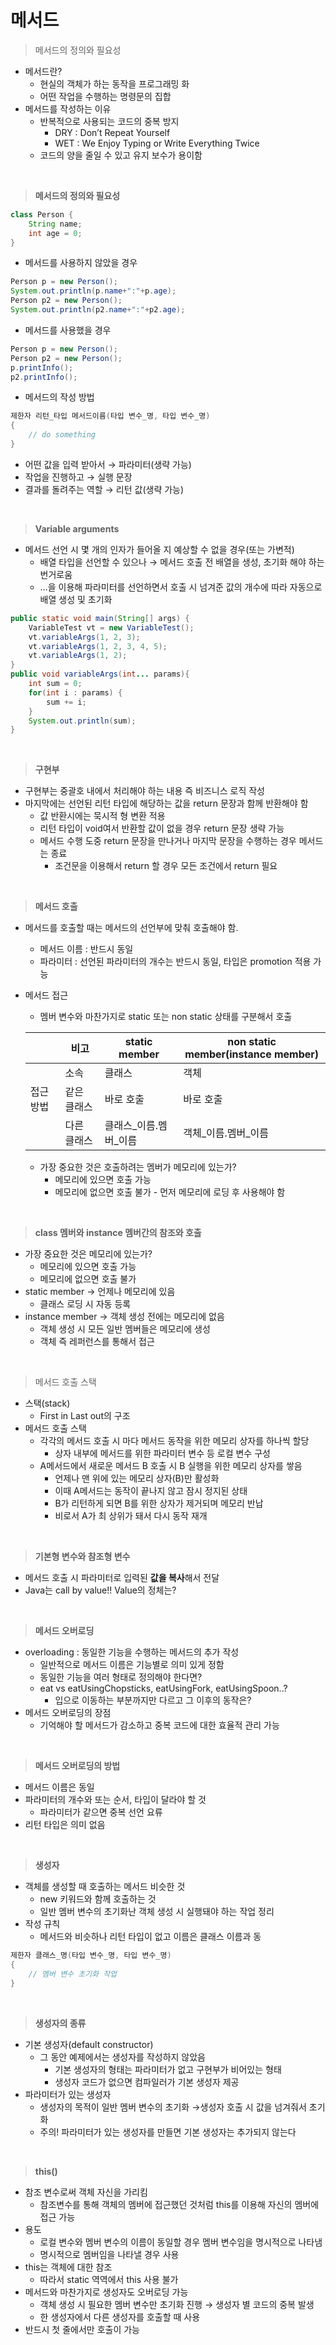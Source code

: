 # 메서드

> 메서드의 정의와 필요성

- 메서드란?
  - 현실의 객체가 하는 동작을 프로그래밍 화
  - 어떤 작업을 수행하는 명령문의 집합
- 메서드를 작성하는 이유
  - 반복적으로 사용되는 코드의 중복 방지
    - DRY : Don’t Repeat Yourself
    - WET : We Enjoy Typing or Write Everything Twice
  - 코드의 양을 줄일 수 있고 유지 보수가 용이함

<br>

> **메서드의 정의와 필요성**

```java
class Person {
    String name;
    int age = 0;
}
```

- 메서드를 사용하지 않았을 경우

```java
Person p = new Person();
System.out.println(p.name+":"+p.age);
Person p2 = new Person();
System.out.println(p2.name+":"+p2.age);
```

- 메서드를 사용했을 경우

```java
Person p = new Person();
Person p2 = new Person();
p.printInfo();
p2.printInfo();
```

- 메서드의 작성 방법

```java
제한자 리턴_타입 메서드이름(타입 변수_명, 타입 변수_명)
{
    // do something
}
```

- 어떤 값을 입력 받아서 → 파라미터(생략 가능)
- 작업을 진행하고 → 실행 문장
- 결과를 돌려주는 역할 → 리턴 값(생략 가능)

<br>

> **Variable arguments**

- 메서드 선언 시 몇 개의 인자가 들어올 지 예상할 수 없을 경우(또는 가변적)
  - 배열 타입을 선언할 수 있으나 → 메서드 호출 전 배열을 생성, 초기화 해야 하는 번거로움
  - …을 이용해 파라미터를 선언하면서 호출 시 넘겨준 값의 개수에 따라 자동으로 배열 생성 및 초기화

```java
public static void main(String[] args) {
    VariableTest vt = new VariableTest();
    vt.variableArgs(1, 2, 3);
    vt.variableArgs(1, 2, 3, 4, 5);
    vt.variableArgs(1, 2);
}
public void variableArgs(int... params){
    int sum = 0;
    for(int i : params) {
        sum += i;
    }
    System.out.println(sum);
}
```

<br>

> **구현부**

- 구현부는 중괄호 내에서 처리해야 하는 내용 즉 비즈니스 로직 작성
- 마지막에는 선언된 리턴 타입에 해당하는 값을 return 문장과 함께 반환해야 함
  - 값 반환시에는 묵시적 형 변환 적용
  - 리턴 타입이 void여서 반환할 값이 없을 경우 return 문장 생략 가능
  - 메서드 수행 도중 return 문장을 만나거나 마지막 문장을 수행하는 경우 메서드는 종료
    - 조건문을 이용해서 return 할 경우 모든 조건에서 return 필요

<br>

> **메서드 호출**

- 메서드를 호출할 때는 메서드의 선언부에 맞춰 호출해야 함.
  
  - 메서드 이름 : 반드시 동일
  - 파라미터 : 선언된 파라미터의 개수는 반드시 동일, 타입은 promotion 적용 가능

- 메서드 접근
  
  - 멤버 변수와 마찬가지로 static 또는 non static 상태를 구분해서 호출
  
  |       | 비고     | static member | non static member(instance member) |
  | ----- | ------ | ------------- | ---------------------------------- |
  |       | 소속     | 클래스           | 객체                                 |
  | 접근 방법 | 같은 클래스 | 바로 호출         | 바로 호출                              |
  |       | 다른 클래스 | 클래스_이름.멤버_이름  | 객체_이름.멤버_이름                        |
  
  - 가장 중요한 것은 호출하려는 멤버가 메모리에 있는가?
    - 메모리에 있으면 호출 가능
    - 메모리에 없으면 호출 불가 - 먼저 메모리에 로딩 후 사용해야 함

<br>

> **class 멤버와 instance 멤버간의 참조와 호출**

- 가장 중요한 것은 메모리에 있는가?
  - 메모리에 있으면 호출 가능
  - 메모리에 없으면 호출 불가
- static member → 언제나 메모리에 있음
  - 클래스 로딩 시 자동 등록
- instance member → 객체 생성 전에는 메모리에 없음
  - 객체 생성 시 모든 일반 멤버들은 메모리에 생성
  - 객체 즉 레퍼런스를 통해서 접근

<br>

> 메서드 호출 스택

- 스택(stack)
  - First in Last out의 구조
- 메서드 호출 스택
  - 각각의 메서드 호출 시 마다 메서드 동작을 위한 메모리 상자를 하나씩 할당
    - 상자 내부에 메서드를 위한 파라미터 변수 등 로컬 변수 구성
  - A메서드에서 새로운 메서드 B 호출 시 B 실행을 위한 메모리 상자를 쌓음
    - 언제나 맨 위에 있는 메모리 상자(B)만 활성화
    - 이때 A메서드는 동작이 끝나지 않고 잠시 정지된 상태
    - B가 리턴하게 되면 B를 위한 상자가 제거되며 메모리 반납
    - 비로서 A가 최 상위가 돼서 다시 동작 재개

<br>

> **기본형 변수와 참조형 변수**

- 메서드 호출 시 파라미터로 입력된 **값을 복사**해서 전달
- Java는 call by value!! Value의 정체는?

<br>

> **메서드 오버로딩**

- overloading : 동일한 기능을 수행하는 메서드의 추가 작성
  - 일반적으로 메서드 이름은 기능별로 의미 있게 정함
  - 동일한 기능을 여러 형태로 정의해야 한다면?
  - eat vs eatUsingChopsticks, eatUsingFork, eatUsingSpoon..?
    - 입으로 이동하는 부분까지만 다르고 그 이후의 동작은?
- 메서드 오버로딩의 장점
  - 기억해야 할 메서드가 감소하고 중복 코드에 대한 효율적 관리 가능

<br>

> **메서드 오버로딩의 방법**

- 메서드 이름은 동일
- 파라미터의 개수와 또는 순서, 타입이 달라야 할 것
  - 파라미터가 같으면 중복 선언 요류
- 리턴 타입은 의미 없음

<br>

> **생성자**

- 객체를 생성할 때 호출하는 메서드 비슷한 것
  - new 키워드와 함께 호출하는 것
  - 일반 멤버 변수의 초기화난 객체 생성 시 실행돼야 하는 작업 정리
- 작성 규칙
  - 메서드와 비슷하나 리턴 타입이 없고 이름은 클래스 이름과 동

```java
제한자 클래스_명(타입 변수_명, 타입 변수_명)
{
    // 멤버 변수 초기화 작업
}
```

<br>

> **생성자의 종류**

- 기본 생성자(default constructor)
  - 그 동안 예제에서는 생성자를 작성하지 않았음
    - 기본 생성자의 형태는 파라미터가 없고 구현부가 비어있는 형태
    - 생성자 코드가 없으면 컴파일러가 기본 생성자 제공
- 파라미터가 있는 생성자
  - 생성자의 목적이 일반 멤버 변수의 초기화 →생성자 호출 시 값을 넘겨줘서 초기화
  - 주의! 파라미터가 있는 생성자를 만들면 기본 생성자는 추가되지 않는다

<br>

> **this()**

- 참조 변수로써 객체 자신을 가리킴
  - 참조변수를 통해 객체의 멤버에 접근했던 것처럼 this를 이용해 자신의 멤버에 접근 가능
- 용도
  - 로컬 변수와 멤버 변수의 이름이 동일할 경우 멤버 변수임을 명시적으로 나타냄
  - 명시적으로 멤버임을 나타낼 경우 사용
- this는 객체에 대한 참조
  - 따라서 static 역역에서 this 사용 불가
- 메서드와 마찬가지로 생성자도 오버로딩 가능
  - 객체 생성 시 필요한 멤버 변수만 초기화 진행 → 생성자 별 코드의 중복 발생
  - 한 생성자에서 다른 생성자를 호출할 때 사용
- 반드시 첫 줄에서만 호출이 가능
